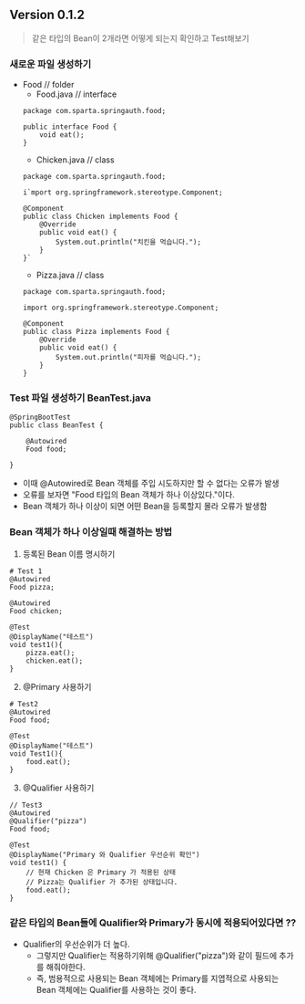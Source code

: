 ## Version 0.1.2
> 같은 타입의 Bean이 2개라면 어떻게 되는지 확인하고 Test해보기

### 새로운 파일 생성하기
* Food // folder
    * Food.java // interface
    ```
    package com.sparta.springauth.food;

    public interface Food {
        void eat();
    }
    ```
    * Chicken.java // class
    ```
    package com.sparta.springauth.food;

    i`mport org.springframework.stereotype.Component;

    @Component
    public class Chicken implements Food {
        @Override
        public void eat() {
            System.out.println("치킨을 먹습니다.");
        }
    }`
    ```
    * Pizza.java // class
    ```
    package com.sparta.springauth.food;

    import org.springframework.stereotype.Component;

    @Component
    public class Pizza implements Food {
        @Override
        public void eat() {
            System.out.println("피자를 먹습니다.");
        }
    }
    ```

### Test 파일 생성하기 BeanTest.java
```
@SpringBootTest
public class BeanTest {

    @Autowired
    Food food;
    
}
```
* 이때 @Autowired로 Bean 객체를 주입 시도하지만 할 수 없다는 오류가 발생
* 오류를 보자면 "Food 타입의 Bean 객체가 하나 이상있다."이다.
* Bean 객체가 하나 이상이 되면 어떤 Bean을 등록할지 몰라 오류가 발생함

### Bean 객체가 하나 이상일때 해결하는 방법
1. 등록된 Bean 이름 명시하기
```
# Test 1
@Autowired
Food pizza;

@Autowired
Food chicken;

@Test
@DisplayName("테스트")
void test1(){
    pizza.eat();
    chicken.eat();
}
```
2. @Primary 사용하기
```
# Test2
@Autowired
Food food;

@Test
@DisplayName("테스트")
void Test1(){
    food.eat();
}
```
3. @Qualifier 사용하기
```
// Test3
@Autowired
@Qualifier("pizza")
Food food;

@Test
@DisplayName("Primary 와 Qualifier 우선순위 확인")
void test1() {
    // 현재 Chicken 은 Primary 가 적용된 상태
    // Pizza는 Qualifier 가 추가된 상태입니다.
    food.eat();
}   
```
### 같은 타입의 Bean들에 Qualifier와 Primary가 동시에 적용되어있다면 ??
* Qualifier의 우선순위가 더 높다.
    * 그렇지만 Qualifier는 적용하기위해 @Qualifier("pizza")와 같이 필드에 추가를 해줘야한다.
    * 즉, 범용적으로 사용되는 Bean 객체에는 Primary를 지엽적으로 사용되는 Bean 객체에는 Qualifier를 사용하는 것이 좋다.